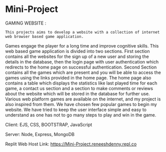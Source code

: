 # Mini-Project

GAMING WEBSITE :

    This projects aims to develop a website with a collection of internet web browser based game application.
    
Games engage the player for a long time and improve cognitive skills. This web based game application is divided into two sections. First section contains all the websites for the sign up of a new user and storing the details in the database, then the login page with user authentication which redirects to the home page on successful authentication. Second Section contains all the games which are present and you will be able to access the games using the links provided in the home page. The home page also contains a table which displays the statistics like last played time for each game, a contact us section and a section to make comments or reviews about the website which will be stored in the database for further use. Various web platform games are available on the internet, and my project is also inspired from them. We have chosen few popular games to begin my website. We have tried to keep the user interface simple and easy to understand as one has not to go many steps to play and win in the game. 

Client: EJS, CSS, BOOTSTRAP, JavaScript

Server: Node, Express, MongoDB

Replit Web Host Link: https://Mini-Project.reneeshdenny.repl.co